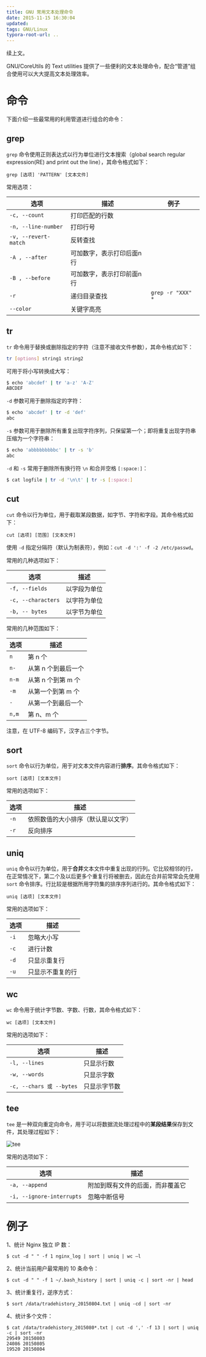 ```yaml
---
title: GNU 常用文本处理命令
date: 2015-11-15 16:30:04
updated:
tags: GNU/Linux
typora-root-url: ..
---
```


续上文。

GNU/CoreUtils 的 Text utilities 提供了一些便利的文本处理命令，配合“管道”组合使用可以大大提高文本处理效率。

# 命令

下面介绍一些最常用的利用管道进行组合的命令：

## grep

`grep` 命令使用正则表达式以行为单位进行文本搜索（global search regular expression(RE) and print out the line），其命令格式如下：

```
grep [选项] 'PATTERN' [文本文件]
```

常用选项：

| 选项                 | 描述                      | 例子              |
| -------------------- | ------------------------- | ----------------- |
| `-c, --count`        | 打印匹配的行数            |                   |
| `-n, --line-number`  | 打印行号                  |                   |
| `-v, --revert-match` | 反转查找                  |                   |
| `-A , --after`       | 可加数字，表示打印后面n行 |                   |
| `-B , --before`      | 可加数字，表示打印前面n行 |                   |
| `-r`                 | 递归目录查找              | `grep -r "XXX" *` |
| `--color`            | 关键字高亮                |                   |

## tr

`tr` 命令用于替换或删除指定的字符（注意不接收文件参数），其命令格式如下：

```bash
tr [options] string1 string2
```

可用于将小写转换成大写：

```bash
$ echo 'abcdef' | tr 'a-z' 'A-Z'
ABCDEF
```

 `-d` 参数可用于删除指定的字符：

```bash
$ echo 'abcdef' | tr -d 'def'
abc
```

`-s` 参数可用于删除所有重复出现字符序列，只保留第一个；即将重复出现字符串压缩为一个字符串：

```bash
$ echo 'abbbbbbbbbc' | tr -s 'b'
abc
```

`-d` 和 `-s` 常用于删除所有换行符 `\n` 和合并空格 `[:space:]`：

```bash
$ cat logfile | tr -d '\n\t' | tr -s [:space:]
```

## cut

`cut` 命令以行为单位，用于截取某段数据，如字节、字符和字段。其命令格式如下：

```
cut [选项] [范围] [文本文件]
```

使用 `-d` 指定分隔符（默认为制表符），例如：`cut -d ':' -f -2 /etc/passwd`。

常用的几种选项如下：

| 选项                 | 描述     |
| ------------------ | ------ |
| `-f, --fields`     | 以字段为单位 |
| `-c, --characters` | 以字符为单位 |
| `-b, -- bytes`     | 以字节为单位 |

常用的几种范围如下：

| 选项    | 描述           |
| ----- | ------------ |
| `n`   | 第 n 个        |
| `n-`  | 从第 n 个到最后一个  |
| `n-m` | 从第 n 个到第 m 个 |
| `-m`  | 从第一个到第 m 个   |
| `-`   | 从第一个到最后一个    |
| `n,m` | 第 n、m 个      |

注意，在 UTF-8 编码下，汉字占三个字节。

## sort

`sort` 命令以行为单位，用于对文本文件内容进行**排序**。其命令格式如下：

```
sort [选项] [文本文件]
```

常用的选项如下：

| 选项   | 描述                |
| ---- | ----------------- |
| `-n` | 依照数值的大小排序（默认是以文字） |
| `-r` | 反向排序              |

## uniq

`uniq` 命令以行为单位，用于**合并**文本文件中重复出现的行列。它比较相邻的行，在正常情况下，第二个及以后更多个重复行将被删去，因此在合并前常常会先使用 `sort` 命令排序。行比较是根据所用字符集的排序序列进行的。其命令格式如下：

```
uniq [选项] [文本文件]
```

常用的选项如下：

| 选项   | 描述       |
| ---- | -------- |
| `-i` | 忽略大小写    |
| `-c` | 进行计数     |
| `-d` | 只显示重复行   |
| `-u` | 只显示不重复的行 |

## wc

`wc` 命令用于统计字节数、字数、行数，其命令格式如下：

```
wc [选项] [文本文件]
```

常用的选项如下：

| 选项                      | 描述     |
| ----------------------- | ------ |
| `-l, --lines`           | 只显示行数  |
| `-w, --words`           | 只显示字数  |
| `-c, --chars 或 --bytes` | 只显示字节数 |

## tee

`tee` 是一种双向重定向命令，用于可以将数据流处理过程中的**某段结果**保存到文件，其处理过程如下：

![tee](/img/gnu-text-utilities/tee.png)

常用的选项如下：

| 选项                      | 描述                             |
| ------------------------- | -------------------------------- |
| `-a, --append`            | 附加到既有文件的后面，而非覆盖它 |
| `-i, --ignore-interrupts` | 忽略中断信号                     |

# 例子

1、统计 Nginx 独立 IP 数：

```
$ cut -d " " -f 1 nginx_log | sort | uniq | wc –l
```

2、统计当前用户最常用的 10 条命令：

```
$ cut -d " " -f 1 ~/.bash_history | sort | uniq -c | sort -nr | head
```

3、统计重复行，逆序方式：

```
$ sort /data/tradehistory_20150804.txt | uniq -cd | sort -nr
```

4、统计多个文件：

```
$ cat /data/tradehistory_2015080*.txt | cut -d ',' -f 13 | sort | uniq -c | sort -nr
29549 20150803
24086 20150805
19520 20150804
```